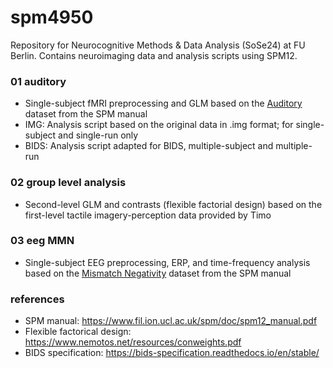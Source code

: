 # spm4950
Repository for Neurocognitive Methods & Data Analysis (SoSe24) at FU Berlin. Contains neuroimaging data and analysis scripts using SPM12.

### 01 auditory
- Single-subject fMRI preprocessing and GLM based on the [Auditory](https://www.fil.ion.ucl.ac.uk/spm/docs/manual/auditory/auditory/) dataset from the SPM manual<br>
- IMG: Analysis script based on the original data in .img format; for single-subject and single-run only
- BIDS: Analysis script adapted for BIDS, multiple-subject and multiple-run

### 02 group level analysis
- Second-level GLM and contrasts (flexible factorial design) based on the first-level tactile imagery-perception data provided by Timo

### 03 eeg MMN
- Single-subject EEG preprocessing, ERP, and time-frequency analysis based on the [Mismatch Negativity](https://www.fil.ion.ucl.ac.uk/spm/data/eeg_mmn/) dataset from the SPM manual

### references
- SPM manual: https://www.fil.ion.ucl.ac.uk/spm/doc/spm12_manual.pdf<br>
- Flexible factorical design: https://www.nemotos.net/resources/conweights.pdf
- BIDS specification: https://bids-specification.readthedocs.io/en/stable/
